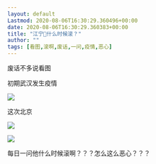 ```yaml
---
layout: default
Lastmod: 2020-08-06T16:30:29.360496+00:00
date: 2020-08-06T16:30:29.360383+00:00
title: "江宁🐶什么时候滚？"
author: ""
tags: [看图,滚啊,废话,一问,疫情,恶心]
---
```


废话不多说看图

初期武汉发生疫情

![](https://images.weserv.nl/?url=https%3A//img9.doubanio.com/view/group_topic/l/public/p295186286.webp)

这次北京

![](https://images.weserv.nl/?url=https%3A//img9.doubanio.com/view/group_topic/l/public/p295186290.webp)

![](https://images.weserv.nl/?url=https%3A//img9.doubanio.com/view/group_topic/l/public/p295186287.webp)

每日一问他什么时候滚啊？？？怎么这么恶心？？？

